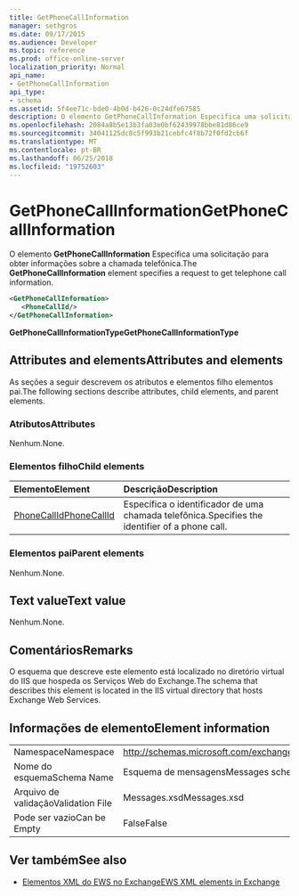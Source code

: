 ```yaml
---
title: GetPhoneCallInformation
manager: sethgros
ms.date: 09/17/2015
ms.audience: Developer
ms.topic: reference
ms.prod: office-online-server
localization_priority: Normal
api_name:
- GetPhoneCallInformation
api_type:
- schema
ms.assetid: 5f4ee71c-bde0-4b0d-b426-0c24dfe67585
description: O elemento GetPhoneCallInformation Especifica uma solicitação para obter informações sobre a chamada telefônica.
ms.openlocfilehash: 2084a8b5e13b3fa03e0bf62439978bbe81d86ce9
ms.sourcegitcommit: 34041125dc8c5f993b21cebfc4f8b72f0fd2cb6f
ms.translationtype: MT
ms.contentlocale: pt-BR
ms.lasthandoff: 06/25/2018
ms.locfileid: "19752603"
---
```

# <a name="getphonecallinformation"></a><span data-ttu-id="b4ce4-103">GetPhoneCallInformation</span><span class="sxs-lookup"><span data-stu-id="b4ce4-103">GetPhoneCallInformation</span></span>

<span data-ttu-id="b4ce4-104">O elemento **GetPhoneCallInformation** Especifica uma solicitação para obter informações sobre a chamada telefônica.</span><span class="sxs-lookup"><span data-stu-id="b4ce4-104">The **GetPhoneCallInformation** element specifies a request to get telephone call information.</span></span> 
  
```xml
<GetPhoneCallInformation>
   <PhoneCallId/>
</GetPhoneCallInformation>
```

 <span data-ttu-id="b4ce4-105">**GetPhoneCallInformationType**</span><span class="sxs-lookup"><span data-stu-id="b4ce4-105">**GetPhoneCallInformationType**</span></span>
## <a name="attributes-and-elements"></a><span data-ttu-id="b4ce4-106">Attributes and elements</span><span class="sxs-lookup"><span data-stu-id="b4ce4-106">Attributes and elements</span></span>

<span data-ttu-id="b4ce4-107">As seções a seguir descrevem os atributos e elementos filho elementos pai.</span><span class="sxs-lookup"><span data-stu-id="b4ce4-107">The following sections describe attributes, child elements, and parent elements.</span></span>
  
### <a name="attributes"></a><span data-ttu-id="b4ce4-108">Atributos</span><span class="sxs-lookup"><span data-stu-id="b4ce4-108">Attributes</span></span>

<span data-ttu-id="b4ce4-109">Nenhum.</span><span class="sxs-lookup"><span data-stu-id="b4ce4-109">None.</span></span>
  
### <a name="child-elements"></a><span data-ttu-id="b4ce4-110">Elementos filho</span><span class="sxs-lookup"><span data-stu-id="b4ce4-110">Child elements</span></span>

|<span data-ttu-id="b4ce4-111">**Elemento**</span><span class="sxs-lookup"><span data-stu-id="b4ce4-111">**Element**</span></span>|<span data-ttu-id="b4ce4-112">**Descrição**</span><span class="sxs-lookup"><span data-stu-id="b4ce4-112">**Description**</span></span>|
|:-----|:-----|
|[<span data-ttu-id="b4ce4-113">PhoneCallId</span><span class="sxs-lookup"><span data-stu-id="b4ce4-113">PhoneCallId</span></span>](phonecallid.md) <br/> |<span data-ttu-id="b4ce4-114">Especifica o identificador de uma chamada telefônica.</span><span class="sxs-lookup"><span data-stu-id="b4ce4-114">Specifies the identifier of a phone call.</span></span>  <br/> |
   
### <a name="parent-elements"></a><span data-ttu-id="b4ce4-115">Elementos pai</span><span class="sxs-lookup"><span data-stu-id="b4ce4-115">Parent elements</span></span>

<span data-ttu-id="b4ce4-116">Nenhum.</span><span class="sxs-lookup"><span data-stu-id="b4ce4-116">None.</span></span>
  
## <a name="text-value"></a><span data-ttu-id="b4ce4-117">Text value</span><span class="sxs-lookup"><span data-stu-id="b4ce4-117">Text value</span></span>

<span data-ttu-id="b4ce4-118">Nenhum.</span><span class="sxs-lookup"><span data-stu-id="b4ce4-118">None.</span></span>
  
## <a name="remarks"></a><span data-ttu-id="b4ce4-119">Comentários</span><span class="sxs-lookup"><span data-stu-id="b4ce4-119">Remarks</span></span>

<span data-ttu-id="b4ce4-120">O esquema que descreve este elemento está localizado no diretório virtual do IIS que hospeda os Serviços Web do Exchange.</span><span class="sxs-lookup"><span data-stu-id="b4ce4-120">The schema that describes this element is located in the IIS virtual directory that hosts Exchange Web Services.</span></span>
  
## <a name="element-information"></a><span data-ttu-id="b4ce4-121">Informações de elemento</span><span class="sxs-lookup"><span data-stu-id="b4ce4-121">Element information</span></span>

|||
|:-----|:-----|
|<span data-ttu-id="b4ce4-122">Namespace</span><span class="sxs-lookup"><span data-stu-id="b4ce4-122">Namespace</span></span>  <br/> |http://schemas.microsoft.com/exchange/services/2006/messages  <br/> |
|<span data-ttu-id="b4ce4-123">Nome do esquema</span><span class="sxs-lookup"><span data-stu-id="b4ce4-123">Schema Name</span></span>  <br/> |<span data-ttu-id="b4ce4-124">Esquema de mensagens</span><span class="sxs-lookup"><span data-stu-id="b4ce4-124">Messages schema</span></span>  <br/> |
|<span data-ttu-id="b4ce4-125">Arquivo de validação</span><span class="sxs-lookup"><span data-stu-id="b4ce4-125">Validation File</span></span>  <br/> |<span data-ttu-id="b4ce4-126">Messages.xsd</span><span class="sxs-lookup"><span data-stu-id="b4ce4-126">Messages.xsd</span></span>  <br/> |
|<span data-ttu-id="b4ce4-127">Pode ser vazio</span><span class="sxs-lookup"><span data-stu-id="b4ce4-127">Can be Empty</span></span>  <br/> |<span data-ttu-id="b4ce4-128">False</span><span class="sxs-lookup"><span data-stu-id="b4ce4-128">False</span></span>  <br/> |
   
## <a name="see-also"></a><span data-ttu-id="b4ce4-129">Ver também</span><span class="sxs-lookup"><span data-stu-id="b4ce4-129">See also</span></span>



- [<span data-ttu-id="b4ce4-130">Elementos XML do EWS no Exchange</span><span class="sxs-lookup"><span data-stu-id="b4ce4-130">EWS XML elements in Exchange</span></span>](ews-xml-elements-in-exchange.md)

